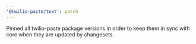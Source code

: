 ```yaml
---
'@twilio-paste/text': patch
---
```


Pinned all twilio-paste package versions in order to keep them in sync with core when they are updated by changesets.

